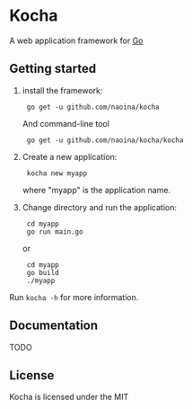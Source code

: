 # Kocha

A web application framework for [Go](http://golang.org/)

## Getting started

1. install the framework:

        go get -u github.com/naoina/kocha

    And command-line tool

        go get -u github.com/naoina/kocha/kocha

2. Create a new application:

        kocha new myapp

    where "myapp" is the application name.

3. Change directory and run the application:

        cd myapp
        go run main.go

    or

        cd myapp
        go build
        ./myapp

Run `kocha -h` for more information.

## Documentation

TODO

## License

Kocha is licensed under the MIT
